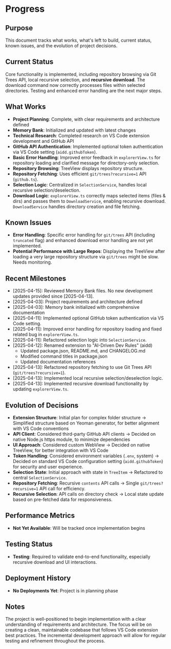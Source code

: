 # Progress

## Purpose

This document tracks what works, what's left to build, current status, known issues, and the evolution of project decisions.

## Current Status

Core functionality is implemented, including repository browsing via Git Trees API, local recursive selection, and **recursive download**. The download command now correctly processes files within selected directories. Testing and enhanced error handling are the next major steps.

## What Works

- **Project Planning**: Complete, with clear requirements and architecture defined
- **Memory Bank**: Initialized and updated with latest changes
- **Technical Research**: Completed research on VS Code extension development and GitHub API
- **GitHub API Authentication**: Implemented optional token authentication via VS Code setting (`aidd.githubToken`).
- **Basic Error Handling**: Improved error feedback in `explorerView.ts` for repository loading and clarified message for directory-only selection.
- **Repository Browsing**: TreeView displays repository structure.
- **Repository Fetching**: Uses efficient `git/trees?recursive=1` API (`github.ts`).
- **Selection Logic**: Centralized in `SelectionService`, handles local recursive selection/deselection.
- **Download Logic**: `explorerView.ts` correctly maps selected items (files & dirs) and passes them to `DownloadService`, enabling recursive download. `DownloadService` handles directory creation and file fetching.

## Known Issues

- **Error Handling**: Specific error handling for `git/trees` API (including `truncated` flag) and enhanced download error handling are not yet implemented.
- **Potential Performance with Large Repos**: Displaying the TreeView after loading a very large repository structure via `git/trees` might be slow. Needs monitoring.

## Recent Milestones

- [2025-04-15]: Reviewed Memory Bank files. No new development updates provided since [2025-04-13].
- [2025-04-03]: Project requirements and architecture defined
- [2025-04-03]: Memory bank initialized with comprehensive documentation
- [2025-04-11]: Implemented optional GitHub token authentication via VS Code setting.
- [2025-04-11]: Improved error handling for repository loading and fixed related bug in `explorerView.ts`.
- [2025-04-11]: Refactored selection logic into `SelectionService`.
- [2025-04-12]: Renamed extension to "AI-Driven Dev Rules" (aidd)
  - Updated package.json, README.md, and CHANGELOG.md
  - Modified command titles in package.json
  - Updated documentation references
- [2025-04-13]: Refactored repository fetching to use Git Trees API (`git/trees?recursive=1`).
- [2025-04-13]: Implemented local recursive selection/deselection logic.
- [2025-04-13]: Implemented recursive download functionality by updating `explorerView.ts`.

## Evolution of Decisions

- **Extension Structure**: Initial plan for complex folder structure → Simplified structure based on Yeoman generator, for better alignment with VS Code conventions
- **API Client**: Considered third-party GitHub API clients → Decided on native Node.js https module, to minimize dependencies
- **UI Approach**: Considered custom WebView → Decided on native TreeView, for better integration with VS Code
- **Token Handling**: Considered environment variables (`.env`, system) → Decided on standard VS Code configuration setting (`aidd.githubToken`) for security and user experience.
- **Selection State**: Initial approach with state in `TreeItem` → Refactored to central `SelectionService`.
- **Repository Fetching**: Recursive `contents` API calls → Single `git/trees?recursive=1` API call for efficiency.
- **Recursive Selection**: API calls on directory check → Local state update based on pre-fetched data for responsiveness.

## Performance Metrics

- **Not Yet Available**: Will be tracked once implementation begins

## Testing Status

- **Testing**: Required to validate end-to-end functionality, especially recursive download and UI interactions.

## Deployment History

- **No Deployments Yet**: Project is in planning phase

## Notes

The project is well-positioned to begin implementation with a clear understanding of requirements and architecture. The focus will be on creating a clean, maintainable codebase that follows VS Code extension best practices. The incremental development approach will allow for regular testing and refinement throughout the process.
